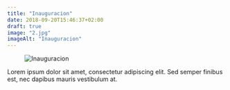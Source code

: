 ```yaml
---
title: "Inauguracion"
date: 2018-09-20T15:46:37+02:00
draft: true
image: "2.jpg"
imageAlt: "Inauguracion"
---
```


<div class="post-box">
  <div class="post-content">
    <figure class="post-image">
			<img src="/images/2.jpg" alt="Inauguracion">
		</figure>
    <p>
      Lorem ipsum dolor sit amet, consectetur adipiscing elit. Sed semper finibus est, nec dapibus mauris vestibulum at.
    </p>
  </div>
</div>